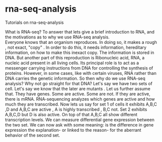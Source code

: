 # rna-seq-analysis
Tutorials on rna-seq-analysis

What is RNA-seq? To answer that lets give a brief introduction to RNA, and the motivations as to why we use RNA-seq analysis.  
Everyone knows that an organism reproduces. In doing so, it makes a rough , not exact, "copy" . In order to do this, it needs information, hereditary information, on how to make this inexact copy.  The information is stored in DNA. But another part of this reproduction is Ribonucleic acid, RNA, a nucleic acid present in all living cells. Its principal role is to act as a messenger carrying instructions from DNA for controlling the synthesis of proteins. However, in some cases, like with certain viruses, RNA rather than DNA carries the genetic information.
So then why do we use RNA-seq analysis? Why not go straight for that DNA? 
Let's say we have two sets of cell.  Let's say we know that the later are mutants . Let us further assume that. They have genes. Some are active. Some are not. If they are active, there is mRNA. RNA-sequencing analyzes which genes are active and how much they are transcribed. Now lets us say for set 1 of cells it exhibits A,B,C ,D and A,B,C are active , A is highly transcribed , B,C not. Set 2 exhibits A,B,C,D but D is also active. On top of that A,B,C all show different transcription levels. We can measure differential gene expression between the two set. We can now ask with some meaning: is the difference in gene expression the explanation- or linked to the reason- for the aberrant behavior of the second set. 

